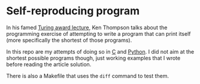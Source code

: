 # Self-reproducing program
In his famed [Turing award lecture](https://www.cs.cmu.edu/~rdriley/487/papers/Thompson_1984_ReflectionsonTrustingTrust.pdf), Ken Thompson talks about the programming exercise of attempting to write a program that can print itself (more specifically the shortest of those programs).

In this repo are my attempts of doing so in [C](srp.c) and [Python](srp.py). I did not aim at the shortest possible programs though, just working examples that I wrote before reading the article solution. 

There is also a Makefile that uses the `diff` command to test them.